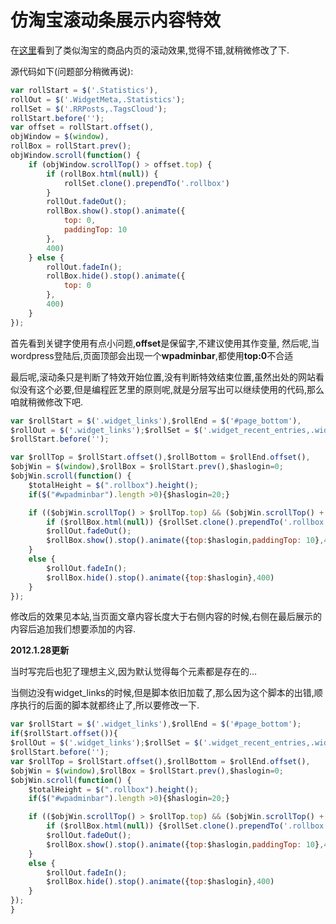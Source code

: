 # 仿淘宝滚动条展示内容特效

在[这里](http://promiseforever.com/redirect?url=http%3A%2F%2Floosky.net%2F&key=530f53b6f0a90c72f14639fa1c325439)看到了类似淘宝的商品内页的滚动效果,觉得不错,就稍微修改了下.

源代码如下(问题部分稍微再说):

```js
var rollStart = $('.Statistics'),
rollOut = $('.WidgetMeta,.Statistics');
rollSet = $('.RRPosts,.TagsCloud');
rollStart.before('');
var offset = rollStart.offset(),
objWindow = $(window),
rollBox = rollStart.prev();
objWindow.scroll(function() {
	if (objWindow.scrollTop() > offset.top) {
		if (rollBox.html(null)) {
			rollSet.clone().prependTo('.rollbox')
		}
		rollOut.fadeOut();
		rollBox.show().stop().animate({
			top: 0,
			paddingTop: 10
		},
		400)
	} else {
		rollOut.fadeIn();
		rollBox.hide().stop().animate({
			top: 0
		},
		400)
	}
});
```

首先看到关键字使用有点小问题,**offset**是保留字,不建议使用其作变量, 然后呢,当wordpress登陆后,页面顶部会出现一个**wpadminbar**,都使用**top:0**不合适

最后呢,滚动条只是判断了特效开始位置,没有判断特效结束位置,虽然出处的网站看似没有这个必要,但是编程匠艺里的原则呢,就是分层写出可以继续使用的代码,那么咱就稍微修改下吧.

```js
var $rollStart = $('.widget_links'),$rollEnd = $('#page_bottom'),
$rollOut = $('.widget_links');$rollSet = $('.widget_recent_entries,.widget_recent_comments');
$rollStart.before('');

var $rollTop = $rollStart.offset(),$rollBottom = $rollEnd.offset(),
$objWin = $(window),$rollBox = $rollStart.prev(),$haslogin=0;
$objWin.scroll(function() {
	$totalHeight = $(".rollbox").height();
	if($("#wpadminbar").length >0){$haslogin=20;}

	if (($objWin.scrollTop() > $rollTop.top) && ($objWin.scrollTop() + $totalHeight < $rollBottom.top)){
		if ($rollBox.html(null)) {$rollSet.clone().prependTo('.rollbox')}
		$rollOut.fadeOut();
		$rollBox.show().stop().animate({top:$haslogin,paddingTop: 10},400)
	}
	else {
		$rollOut.fadeIn();
		$rollBox.hide().stop().animate({top:$haslogin},400)
	}
});
```

修改后的效果见本站,当页面文章内容长度大于右侧内容的时候,右侧在最后展示的内容后追加我们想要添加的内容. 

**2012.1.28更新** 

当时写完后也犯了理想主义,因为默认觉得每个元素都是存在的...

当侧边没有widget_links的时候,但是脚本依旧加载了,那么因为这个脚本的出错,顺序执行的后面的脚本就都终止了,所以要修改一下.

```js
var $rollStart = $('.widget_links'),$rollEnd = $('#page_bottom');
if($rollStart.offset()){
$rollOut = $('.widget_links');$rollSet = $('.widget_recent_entries,.widget_recent_comments');
$rollStart.before('');
var $rollTop = $rollStart.offset(),$rollBottom = $rollEnd.offset(),
$objWin = $(window),$rollBox = $rollStart.prev(),$haslogin=0;
$objWin.scroll(function() {
	$totalHeight = $(".rollbox").height();
	if($("#wpadminbar").length >0){$haslogin=20;}

	if (($objWin.scrollTop() > $rollTop.top) && ($objWin.scrollTop() + $totalHeight < $rollBottom.top)){
		if ($rollBox.html(null)) {$rollSet.clone().prependTo('.rollbox')}
		$rollOut.fadeOut();
		$rollBox.show().stop().animate({top:$haslogin,paddingTop: 10},400)
	}
	else {
		$rollOut.fadeIn();
		$rollBox.hide().stop().animate({top:$haslogin},400)
	}
});
}
```

